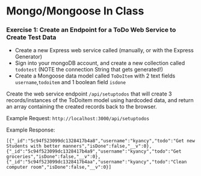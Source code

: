 # Mongo/Mongoose In Class

### Exercise 1: Create an Endpoint for a ToDo Web Service to Create Test Data

* Create a new Express web service called (manually, or with the Express Generator)
* Sign into your mongoDB account, and create a new collection called ```todotest``` (NOTE the connection String that gets generated!)
* Create a Mongoose data model called ```ToDoItem``` with 2 text fields ```username```,```todoitem``` and 1 boolean field ```isdone```


Create the web service endpoint ```/api/setuptodos``` that will create 3 records/instances of the ToDoitem model using hardcoded data, and return an array containing the created records back to the browser.

Example Request:
```http://localhost:3000/api/setuptodos```

Example Response:
```
[{"_id":"5c94f523099dc1328417b4a8","username":"kyancy","todo":"Get new Students with better manners","isDone":false,"__v":0},{"_id":"5c94f523099dc1328417b4a9","username":"kyancy","todo":"Get groceries","isDone":false,"__v":0},{"_id":"5c94f523099dc1328417b4aa","username":"kyancy","todo":"Clean computer room","isDone":false,"__v":0}]
```







